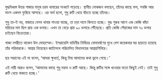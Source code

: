 যুদ্ধবিধ্বস্ত উত্তর গাজার মানুষ চরম খাবারের সংকটে পড়েছে। স্থানীয় লোকজন বলছেন, তাঁদের কাছে ফল, সবজি আর মাংস একদম ফুরিয়ে আসছে। এর অর্থ হলো, শুধু রুটি খেয়ে বাঁচতে হচ্ছে তাঁদের।

শুধু তা–ই নয়, বাজারে যেসব খাবার পাওয়া যাচ্ছে, তা চড়া দামে কিনতে হচ্ছে। যুদ্ধ শুরুর আগে এক কেজি কাঁচা মরিচের দাম ছিল প্রায় এক ডলার। এখন তা বেড়ে প্রায় ৯০ ডলারে পৌঁছেছে। প্রতি কেজি পেঁয়াজের দাম ৭০ ডলার চাইছেন বিক্রেতারা।

গাজা নগরীতে থাকেন উম মোহাম্মেদ। ইসরায়েলি বাহিনীর নির্বিচার বোমাবর্ষণের মুখে বেশ কয়েকবার ঘর ছাড়তে হয়েছে তাঁর পরিবারকে। আশ্রয় নিয়েছেন জাতিসংঘ পরিচালিত বিদ্যালয়ের আশ্রয়শিবিরে।

ছয় সন্তানের এই মা বলেন, ‘আমরা ক্ষুধার্ত, কিন্তু বিশ্ব আমাদের কথা ভুলে গেছে।’

এই নারী আরও বলেন, ‘আমাদের কাছে শুধু ময়দা ও রুটি আছে। কিন্তু রুটির সঙ্গে খাওয়ার মতো কিছুই নেই। তাই শুধু রুটি খেয়ে থাকতে হচ্ছে।’
